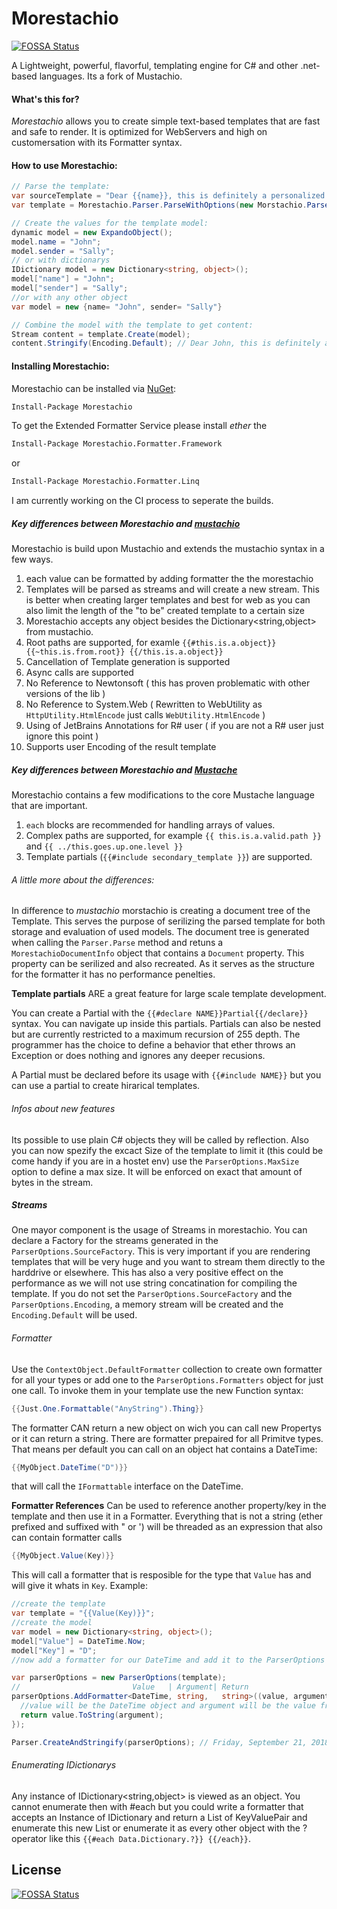 # Morestachio
[![FOSSA Status](https://app.fossa.io/api/projects/git%2Bgithub.com%2FJPVenson%2Fmorestachio.svg?type=shield)](https://app.fossa.io/projects/git%2Bgithub.com%2FJPVenson%2Fmorestachio?ref=badge_shield)

A Lightweight, powerful, flavorful, templating engine for C# and other .net-based languages. Its a fork of Mustachio.

#### What's this for?

*Morestachio* allows you to create simple text-based templates that are fast and safe to render. It is optimized for WebServers and high on customersation with its Formatter syntax.

#### How to use Morestachio:

```csharp
// Parse the template:
var sourceTemplate = "Dear {{name}}, this is definitely a personalized note to you. Very truly yours, {{sender}}"
var template = Morestachio.Parser.ParseWithOptions(new Morstachio.ParserOptions(sourceTemplate));

// Create the values for the template model:
dynamic model = new ExpandoObject();
model.name = "John";
model.sender = "Sally";
// or with dictionarys
IDictionary model = new Dictionary<string, object>();
model["name"] = "John";
model["sender"] = "Sally";
//or with any other object
var model = new {name= "John", sender= "Sally"}

// Combine the model with the template to get content:
Stream content = template.Create(model);
content.Stringify(Encoding.Default); // Dear John, this is definitely a personalized note to you. Very truly yours, Sally
```

#### Installing Morestachio:

Morestachio can be installed via [NuGet](https://www.nuget.org/packages/Morestachio/):

```bash
Install-Package Morestachio
```

To get the Extended Formatter Service please install *ether* the 
```bash
Install-Package Morestachio.Formatter.Framework
```
or 

```bash
Install-Package Morestachio.Formatter.Linq
```
I am currently working on the CI process to seperate the builds.

##### Key differences between Morestachio and [mustachio](https://github.com/wildbit/mustachio)

Morestachio is build upon Mustachio and extends the mustachio syntax in a few ways.

1. each value can be formatted by adding formatter the the morestachio
2. Templates will be parsed as streams and will create a new stream. This is better when creating larger templates and best for web as you can also limit the length of the "to be" created template to a certain size
3. Morestachio accepts any object besides the Dictionary<string,object> from mustachio.
4. Root paths are supported, for examle `{{#this.is.a.object}} {{~this.is.from.root}} {{/this.is.a.object}}`
5. Cancellation of Template generation is supported
6. Async calls are supported
7. No Reference to Newtonsoft ( this has proven problematic with other versions of the lib )
8. No Reference to System.Web ( Rewritten to WebUtility as `HttpUtility.HtmlEncode` just calls `WebUtility.HtmlEncode` )
9. Using of JetBrains Annotations for R# user ( if you are not a R# user just ignore this point )
10. Supports user Encoding of the result template

##### Key differences between Morestachio and [Mustache](https://mustache.github.io/)

Morestachio contains a few modifications to the core Mustache language that are important.

1. `each` blocks are recommended for handling arrays of values.
2. Complex paths are supported, for example `{{ this.is.a.valid.path }}` and `{{ ../this.goes.up.one.level }}`
3. Template partials (`{{#include secondary_template }}`) are supported.
 
###### A little more about the differences:

In difference to _mustachio_ morstachio is creating a document tree of the Template. This serves the purpose of serilizing the parsed template for both storage and evaluation of used models. The document tree is generated when calling the `Parser.Parse` method and retuns a `MorestachioDocumentInfo` object that contains a `Document` property. This property can be serilized and also recreated. As it serves as the structure for the formatter it has no performance penelties. 

**Template partials** ARE a great feature for large scale template development.

You can create a Partial with the `{{#declare NAME}}Partial{{/declare}}` syntax. You can navigate up inside this partials. Partials can also be nested but are currently restricted to a maximum recursion of 255 depth. The programmer has the choice to define a behavior that ether throws an Exception or does nothing and ignores any deeper recusions. 

A Partial must be declared before its usage with `{{#include NAME}}` but you can use a partial to create hirarical templates. 

###### Infos about new features
 
Its possible to use plain C# objects they will be called by reflection. 
Also you can now spezify the excact Size of the template to limit it (this could be come handy if you are in a hostet env) use the `ParserOptions.MaxSize` option to define a max size. It will be enforced on exact that amount of bytes in the stream.

##### Streams
One mayor component is the usage of Streams in morestachio. You can declare a Factory for the streams generated in the `ParserOptions.SourceFactory`. This is very important if you are rendering templates that will be very huge and you want to stream them directly to the harddrive or elsewhere. This has also a very positive effect on the performance as we will not use string concatination for compiling the template. If you do not set the `ParserOptions.SourceFactory` and the `ParserOptions.Encoding`, a memory stream will be created and the `Encoding.Default` will be used.
 
###### Formatter
Use the `ContextObject.DefaultFormatter` collection to create own formatter for all your types or add one to the `ParserOptions.Formatters` object for just one call. To invoke them in your template use the new Function syntax:
```csharp
{{Just.One.Formattable("AnyString").Thing}}
```

The formatter CAN return a new object on wich you can call new Propertys or it can return a string.
There are formatter prepaired for all Primitve types. That means per default you can call on an object hat contains a DateTime:
```csharp
{{MyObject.DateTime("D")}}
```
that will call the `IFormattable` interface on the DateTime. 

**Formatter References** 
Can be used to reference another property/key in the template and then use it in a Formatter. Everything that is not a string (ether prefixed and suffixed with " or ') will be threaded as an expression that also can contain formatter calls
```csharp
{{MyObject.Value(Key)}}
```
This will call a formatter that is resposible for the type that `Value` has and will give it whats in `Key`. Example:
```csharp
//create the template
var template = "{{Value(Key)}}";
//create the model
var model = new Dictionary<string, object>();
model["Value"] = DateTime.Now; 
model["Key"] = "D";
//now add a formatter for our DateTime and add it to the ParserOptions

var parserOptions = new ParserOptions(template);
//                         Value   | Argument| Return
parserOptions.AddFormatter<DateTime, string,   string>((value, argument) => {
  //value will be the DateTime object and argument will be the value from Key
  return value.ToString(argument);
});

Parser.CreateAndStringify(parserOptions); // Friday, September 21, 2018 ish

```
###### Enumerating IDictionarys
Any instance of IDictionary<string,object> is viewed as an object. You cannot enumerate then with #each but you could write a formatter that accepts an Instance of IDictionary and return a List of KeyValuePair and enumerate this new List or enumerate it as every other object with the ? operator like this `{{#each Data.Dictionary.?}} {{/each}}`. 



## License
[![FOSSA Status](https://app.fossa.io/api/projects/git%2Bgithub.com%2FJPVenson%2Fmorestachio.svg?type=large)](https://app.fossa.io/projects/git%2Bgithub.com%2FJPVenson%2Fmorestachio?ref=badge_large)
